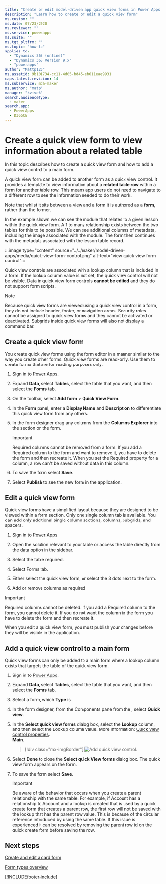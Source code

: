 ```yaml
---
title: "Create or edit model-driven app quick view forms in Power Apps | MicrosoftDocs"
description: "Learn how to create or edit a quick view form"
ms.custom: ""
ms.date: 07/23/2020
ms.reviewer: ""
ms.service: powerapps
ms.suite: ""
ms.tgt_pltfrm: ""
ms.topic: "how-to"
applies_to: 
  - "Dynamics 365 (online)"
  - "Dynamics 365 Version 9.x"
  - "powerapps"
author: "Mattp123"
ms.assetid: 9b101734-cc11-4d05-bd45-eb611eae9931
caps.latest.revision: 14
ms.subservice: mda-maker
ms.author: "matp"
manager: "kvivek"
search.audienceType: 
  - maker
search.app: 
  - PowerApps
  - D365CE
---
```


# Create a quick view form to view information about a related table

In this topic describes how to create a quick view form and how to add a quick view control to a main form.

A quick view form can be added to another form as a quick view control. It provides a template to view information about a **related table row** within a form for another table row. This means app users do not need to navigate to a different row to see the information needed to do their work.

Note that whilst it sits between a view and a form it is authored as a **form**, rather than the former.

In the example shown we can see the module that relates to a given lesson within the quick view form.  A 1 to many relationship exists between the two tables for this to be possible.  We can see additional columns of metadata, including the image associated with the module. The form then continues with the metadata associated with the lesson table record.

:::image type="content" source="../../maker/model-driven-apps/media/quick-view-form-control.png" alt-text="view quick view form control":::
  
 Quick view controls are associated with a lookup column that is included in a form. If the lookup column value is not set, the quick view control will not be visible. Data in quick view form controls **cannot be edited** and they do not support form scripts.  
  
> [!NOTE]
>  Because quick view forms are viewed using a quick view control in a form, they do not include header, footer, or navigation areas. Security roles cannot be assigned to quick view forms and they cannot be activated or deactivated. Subgrids inside quick view forms will also not display a command bar.
  
<a name="BKMK_CreateQFV"></a>

## Create a quick view form
 You create quick view forms using the form editor in a manner similar to the way you create other forms. Quick view forms are read-only. Use them to create forms that are for reading purposes only.  
  
1. Sign in to [Power Apps](https://make.powerapps.com/?utm_source=padocs&utm_medium=linkinadoc&utm_campaign=referralsfromdoc).  

2. Expand **Data**, select **Tables**, select the table that you want, and then select the **Forms** tab.
  
3. On the toolbar, select **Add form** > **Quick View Form**.  
  
4. In the **Form** panel, enter a **Display Name** and **Description** to differentiate this quick view form from any others.  
  
5. In the form designer drag any columns from the **Columns Explorer** into the section on the form.

    > [!IMPORTANT]
    > Required columns cannot be removed from a form. If you add a Required column to the form and want to remove it, you have to delete the form and then recreate it. When you set the Required property for a column, a row can't be saved without data in this column.

7. To save the form select **Save**.  

8. Select **Publish** to see the new form in the application. <!-- Which app? What does Publish do?-->
  
<a name="BKMK_EditQVF"></a>   
## Edit a quick view form  
 Quick view forms have a simplified layout because they are designed to be viewed within a form section. Only one single column tab is available. You can add only additional single column sections, columns, subgrids, and spacers.

1. Sign in to [Power Apps](https://make.powerapps.com/?utm_source=padocs&utm_medium=linkinadoc&utm_campaign=referralsfromdoc)

2. Open the solution relevant to your table or access the table directly from the data option in the sidebar.

3. Select the table required.

4. Select Forms tab.

5. Either select the quick view form, or select the 3 dots next to the form.

6. Add or remove columns as required
  
  > [!IMPORTANT]
  > Required columns cannot be deleted. If you add a Required column to the form, you cannot delete it. If you do not want the column in the form you have to delete the form and then recreate it.
  
 When you edit a quick view form, you must publish your changes before they will be visible in the application.  
  
<a name="BKMK_AddQVF"></a>   
## Add a quick view control to a main form  
 Quick view forms can only be added to a main form where a lookup column exists that targets the table of the quick view form.  
  
1.  Sign in to [Power Apps](https://make.powerapps.com/?utm_source=padocs&utm_medium=linkinadoc&utm_campaign=referralsfromdoc).  

2.  Expand **Data**, select **Tables**, select the table that you want, and then select the **Forms** tab.  

3. Select a form, which **Type** is
4. In the form designer, from the Components pane from the , select **Quick view**.  
  
5.  In the **Select quick view forms** dialog box, select the **Lookup** column, and then select the Lookup column value. More information: [Quick view control properties](quick-view-control-properties-legacy.md).  
 **Main**.

    > [!div class="mx-imgBorder"] 
    > ![Add quick view control.](media/add-quick-view-control.png "Add quick view control to main form")

6.  Select **Done** to close the **Select quick View forms** dialog box. The quick view form appears on the form.

7.  To save the form select **Save**.  

    > [!IMPORTANT]
    > Be aware of the behavior that occurs when you create a parent relationship with the same table. For example, if Account has a relationship to Account and a lookup is created that is used by a quick create form that creates a parent row, the first row will not be saved with the lookup that has the parent row value. This is because of the circular reference introduced by using the same table. If this issue is experienced it can be resolved by removing the parent row id on the quick create form before saving the row.

## Next steps
  
  [Create and edit a card form](create-card-forms.md)

  [Form types overview](types-forms.md)


[!INCLUDE[footer-include](../../includes/footer-banner.md)]
